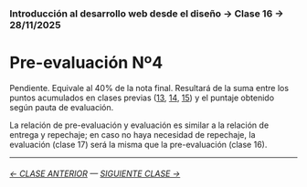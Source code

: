 ### Introducción al desarrollo web desde el diseño → Clase 16 → 28/11/2025

# Pre-evaluación Nº4

Pendiente. Equivale al 40% de la nota final. Resultará de la suma entre los puntos acumulados en clases previas ([13](https://github.com/profesorfaco/opr/tree/main/clase-13), [14](https://github.com/profesorfaco/opr/tree/main/clase-14), [15](https://github.com/profesorfaco/opr/tree/main/clase-15)) y el puntaje obtenido según pauta de evaluación.

La relación de pre-evaluación y evaluación es similar a la relación de entrega y repechaje; en caso no haya necesidad de repechaje, la evaluación (clase 17) será la misma que la pre-evaluación (clase 16).

- - - - - - - 

###### [← CLASE ANTERIOR](https://github.com/profesorfaco/opr/tree/main/clase-15) — [SIGUIENTE CLASE →](https://github.com/profesorfaco/opr/tree/main/clase-17)
